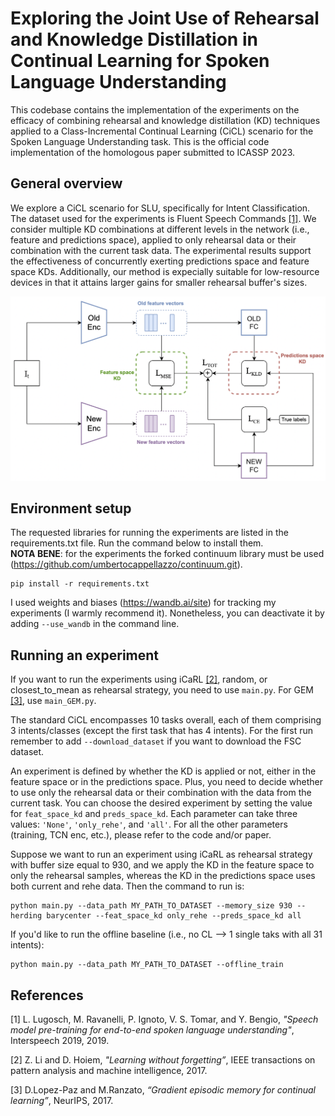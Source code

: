 # Exploring the Joint Use of Rehearsal and Knowledge Distillation in Continual Learning for Spoken Language Understanding
This codebase contains the implementation of the experiments on the efficacy of combining rehearsal and knowledge distillation (KD) techniques applied to a Class-Incremental Continual Learning (CiCL) scenario for the Spoken Language Understanding task. This is the official code implementation of the homologous paper submitted to ICASSP 2023.

## General overview

We explore a CiCL scenario for SLU, specifically for Intent Classification. The dataset used for the experiments is Fluent Speech Commands [[1]](#1). We consider multiple KD combinations at different levels in the network (i.e., feature and predictions space), applied to only rehearsal data or their combination with the current task data. The experimental results support the effectiveness of concurrently exerting predictions space and feature space KDs. Additionally, our method is expecially suitable for low-resource devices in that it attains larger gains for smaller rehearsal buffer's sizes.

![main figure](CL_SLU_scheme.png)

## Environment setup
The requested libraries for running the experiments are listed in the requirements.txt file. Run the command below to install them.  
**NOTA BENE**: for the experiments the forked continuum library must be used (https://github.com/umbertocappellazzo/continuum.git).  

```
pip install -r requirements.txt
```

I used weights and biases (https://wandb.ai/site) for tracking my experiments (I warmly recommend it). Nonetheless, you can deactivate it by adding `--use_wandb` in the command line.

## Running an experiment
If you want to run the experiments using iCaRL [[2]](#2), random, or closest_to_mean as rehearsal strategy, you need to use `main.py`. For GEM [[3]](#3), use `main_GEM.py`.  

The standard CiCL encompasses 10 tasks overall, each of them comprising 3 intents/classes (except the first task that has 4 intents). For the first run remember to add `--download_dataset` if you want to download the FSC dataset. 


An experiment is defined by whether the KD is applied or not, either in the feature space or in the predictions space. Plus, you need to decide whether to use only the rehearsal data or their combination with the data from the current task. You can choose the desired experiment by setting the value for `feat_space_kd` and `preds_space_kd`. Each parameter can take three values: `'None'`, `'only_rehe'`, and `'all'`. For all the other parameters (training, TCN enc, etc.), please refer to the code and/or paper.  


Suppose we want to run an experiment using iCaRL as rehearsal strategy with buffer size equal to 930, and we apply the KD in the feature space to only the rehearsal samples, whereas the KD in the predictions space uses both current and rehe data. Then the command to run is: 

```
python main.py --data_path MY_PATH_TO_DATASET --memory_size 930 --herding barycenter --feat_space_kd only_rehe --preds_space_kd all 
```

If you'd like to run the offline baseline (i.e., no CL --> 1 single taks with all 31 intents):

```
python main.py --data_path MY_PATH_TO_DATASET --offline_train 
```

## References
<a id="1">[1]</a> 
L. Lugosch, M. Ravanelli, P. Ignoto, V. S. Tomar, and Y. Bengio, *"Speech model pre-training for end-to-end spoken language understanding"*, Interspeech 2019, 2019.

<a id="2">[2]</a>
Z. Li and D. Hoiem, *"Learning without forgetting”*, IEEE transactions on pattern analysis and machine intelligence, 2017.

<a id="3">[3]</a>
D.Lopez-Paz and M.Ranzato, *“Gradient episodic memory for continual learning”*, NeurIPS, 2017.
